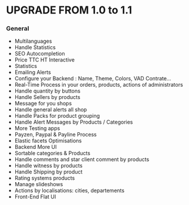 UPGRADE FROM 1.0 to 1.1
=======================

### General
  * Multilanguages
  * Handle Statistics
  * SEO Autocompletion
  * Price TTC HT Interactive
  * Statistics
  * Emailing Alerts
  * Configure your Backend : Name, Theme, Colors, VAD Contrate...
  * Real-Time Process in your orders, products, actions of administrators
  * Handle quantity by buttons
  * Handle Sellers by products
  * Message for you shops
  * Handle general alerts all shop
  * Handle Packs for product grouping
  * Handle Alert Messages by Products / Categories
  * More Testing apps
  * Payzen, Paypal & Payline Process
  * Elastic facets Optimisations
  * Backend More UI
  * Sortable categories & Products
  * Handle comments and star client comment by products
  * Handle witness by products
  * Handle Shipping by product
  * Rating systems products
  * Manage slideshows
  * Actions by localisations: cities, departements
  * Front-End Flat UI

